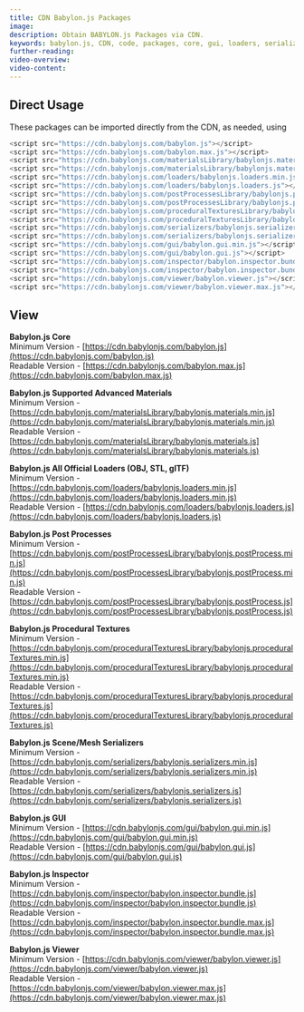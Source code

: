 ```yaml
---
title: CDN Babylon.js Packages
image: 
description: Obtain BABYLON.js Packages via CDN.
keywords: babylon.js, CDN, code, packages, core, gui, loaders, serializers, materials, viewer
further-reading:
video-overview:
video-content:
---
```


## Direct Usage
These packages can be imported directly from the CDN, as needed, using

```javascript
<script src="https://cdn.babylonjs.com/babylon.js"></script>
<script src="https://cdn.babylonjs.com/babylon.max.js"></script>
<script src="https://cdn.babylonjs.com/materialsLibrary/babylonjs.materials.min.js"></script>
<script src="https://cdn.babylonjs.com/materialsLibrary/babylonjs.materials.js"></script>
<script src="https://cdn.babylonjs.com/loaders/babylonjs.loaders.min.js"></script>
<script src="https://cdn.babylonjs.com/loaders/babylonjs.loaders.js"></script>
<script src="https://cdn.babylonjs.com/postProcessesLibrary/babylonjs.postProcess.min.js"></script>
<script src="https://cdn.babylonjs.com/postProcessesLibrary/babylonjs.postProcess.js"></script>
<script src="https://cdn.babylonjs.com/proceduralTexturesLibrary/babylonjs.proceduralTextures.min.js"></script>
<script src="https://cdn.babylonjs.com/proceduralTexturesLibrary/babylonjs.proceduralTextures.js"></script>
<script src="https://cdn.babylonjs.com/serializers/babylonjs.serializers.min.js"></script>
<script src="https://cdn.babylonjs.com/serializers/babylonjs.serializers.js"></script>
<script src="https://cdn.babylonjs.com/gui/babylon.gui.min.js"></script>
<script src="https://cdn.babylonjs.com/gui/babylon.gui.js"></script>
<script src="https://cdn.babylonjs.com/inspector/babylon.inspector.bundle.js"></script>
<script src="https://cdn.babylonjs.com/inspector/babylon.inspector.bundle.max.js"></script>
<script src="https://cdn.babylonjs.com/viewer/babylon.viewer.js"></script>  
<script src="https://cdn.babylonjs.com/viewer/babylon.viewer.max.js"></script>
```

## View

**Babylon.js Core**  
Minimum  Version - [https://cdn.babylonjs.com/babylon.js](https://cdn.babylonjs.com/babylon.js)  
Readable Version - [https://cdn.babylonjs.com/babylon.max.js](https://cdn.babylonjs.com/babylon.max.js) 

**Babylon.js Supported Advanced Materials**   
Minimum  Version - [https://cdn.babylonjs.com/materialsLibrary/babylonjs.materials.min.js](https://cdn.babylonjs.com/materialsLibrary/babylonjs.materials.min.js)  
Readable Version - [https://cdn.babylonjs.com/materialsLibrary/babylonjs.materials.js](https://cdn.babylonjs.com/materialsLibrary/babylonjs.materials.js)  

**Babylon.js All Official Loaders (OBJ, STL, glTF)**    
Minimum  Version - [https://cdn.babylonjs.com/loaders/babylonjs.loaders.min.js](https://cdn.babylonjs.com/loaders/babylonjs.loaders.min.js)  
Readable Version - [https://cdn.babylonjs.com/loaders/babylonjs.loaders.js](https://cdn.babylonjs.com/loaders/babylonjs.loaders.js)  

**Babylon.js Post Processes**  
Minimum  Version - [https://cdn.babylonjs.com/postProcessesLibrary/babylonjs.postProcess.min.js](https://cdn.babylonjs.com/postProcessesLibrary/babylonjs.postProcess.min.js)  
Readable Version - [https://cdn.babylonjs.com/postProcessesLibrary/babylonjs.postProcess.js](https://cdn.babylonjs.com/postProcessesLibrary/babylonjs.postProcess.js)  

**Babylon.js Procedural Textures**  
Minimum  Version - [https://cdn.babylonjs.com/proceduralTexturesLibrary/babylonjs.proceduralTextures.min.js](https://cdn.babylonjs.com/proceduralTexturesLibrary/babylonjs.proceduralTextures.min.js)  
Readable Version - [https://cdn.babylonjs.com/proceduralTexturesLibrary/babylonjs.proceduralTextures.js](https://cdn.babylonjs.com/proceduralTexturesLibrary/babylonjs.proceduralTextures.js)  

**Babylon.js Scene/Mesh Serializers**  
Minimum  Version - [https://cdn.babylonjs.com/serializers/babylonjs.serializers.min.js](https://cdn.babylonjs.com/serializers/babylonjs.serializers.min.js)  
Readable Version - [https://cdn.babylonjs.com/serializers/babylonjs.serializers.js](https://cdn.babylonjs.com/serializers/babylonjs.serializers.js)  

**Babylon.js GUI**  
Minimum  Version - [https://cdn.babylonjs.com/gui/babylon.gui.min.js](https://cdn.babylonjs.com/gui/babylon.gui.min.js)  
Readable Version - [https://cdn.babylonjs.com/gui/babylon.gui.js](https://cdn.babylonjs.com/gui/babylon.gui.js)  

**Babylon.js Inspector**  
Minimum  Version - [https://cdn.babylonjs.com/inspector/babylon.inspector.bundle.js](https://cdn.babylonjs.com/inspector/babylon.inspector.bundle.js)  
Readable Version - [https://cdn.babylonjs.com/inspector/babylon.inspector.bundle.max.js](https://cdn.babylonjs.com/inspector/babylon.inspector.bundle.max.js)  

**Babylon.js Viewer**  
Minimum  Version - [https://cdn.babylonjs.com/viewer/babylon.viewer.js](https://cdn.babylonjs.com/viewer/babylon.viewer.js)  
Readable Version - [https://cdn.babylonjs.com/viewer/babylon.viewer.max.js](https://cdn.babylonjs.com/viewer/babylon.viewer.max.js)  